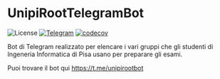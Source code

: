 # UnipiRootTelegramBot

![License](https://img.shields.io/badge/license-GPLv3-yellow.svg)
[![Telegram](https://img.shields.io/badge/telegram-unipirootbot-blue.svg)](https://t.me/unipirootbot)
[![codecov](https://codecov.io/gh/aadeg/UnipiRootTelegramBot/branch/master/graph/badge.svg?token=KCAGWKCHQQ)](https://codecov.io/gh/aadeg/UnipiRootTelegramBot)

Bot di Telegram realizzato per elencare i vari gruppi che gli studenti di Ingeneria Informatica di Pisa usano per preparare gli esami.

Puoi trovare il bot qui https://t.me/unipirootbot
